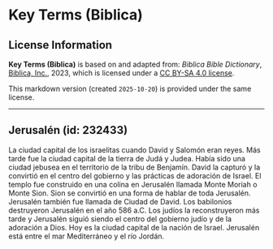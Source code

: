 # Key Terms (Biblica)

## License Information

**Key Terms (Biblica)** is based on and adapted from: _Biblica Bible Dictionary_, [Biblica, Inc.](https://www.biblica.com/), 2023, which is licensed under a [CC BY-SA 4.0 license](https://creativecommons.org/licenses/by-sa/4.0/legalcode.en).

This markdown version (created `2025-10-20`) is provided under the same license.



--------------------------------

## Jerusalén (id: 232433)

La ciudad capital de los israelitas cuando David y Salomón eran reyes. Más tarde fue la ciudad capital de la tierra de Judá y Judea. Había sido una ciudad jebusea en el territorio de la tribu de Benjamín. David la capturó y la convirtió en el centro del gobierno y las prácticas de adoración de Israel. El templo fue construido en una colina en Jerusalén llamada Monte Moriah o Monte Sion. Sion se convirtió en una forma de hablar de toda Jerusalén. Jerusalén también fue llamada de Ciudad de David. Los babilonios destruyeron Jerusalén en el año 586 a.C. Los judíos la reconstruyeron más tarde y Jerusalén siguió siendo el centro del gobierno judío y de la adoración a Dios. Hoy es la ciudad capital de la nación de Israel. Jerusalén está entre el mar Mediterráneo y el río Jordán.


